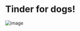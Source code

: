 # Tinder for dogs! 

![image](https://github.com/user-attachments/assets/15459bcd-4da1-45cc-a06f-fa48db89547e)

